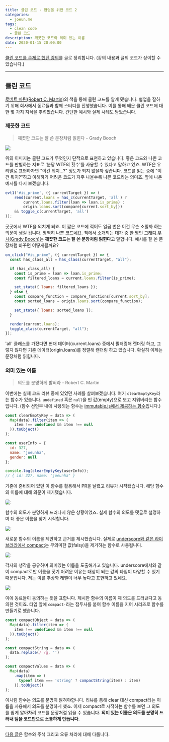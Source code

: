 ```yaml
---
title: 클린 코드 - 협업을 위한 코드 2
categories:
  - joeun.me
tags:
  - clean code
  - 클린 코드
description: 깨끗한 코드와 의미 있는 이름
date: 2020-01-15 20:00:00
---
```


[클린 코드를 주제로 했던 강의](https://speakerdeck.com/joeun_ha/200107-ssafy)를 글로 정리합니다. (강의 내용과 글의 코드가 상이할 수 있습니다.)

---

## 클린 코드

[로버트 마틴(Robert C. Martin)](https://en.wikipedia.org/wiki/Robert_C._Martin)의 책을 통해 클린 코드를 알게 됐습니다. 협업을 잘하기 위해 회사에서 동료들과 함께 스터디를 진행했습니다. 이를 통해 배운 클린 코드에 대한 몇 가지 지식을 추려봤습니다. 간단한 예시와 실제 사례도 담았습니다.

### 깨끗한 코드
> 깨끗한 코드는 잘 쓴 문장처럼 읽힌다 - Grady Booch

![](/images/clean-code/code-quality-wtf.jpg)

위의 이미지는 클린 코드가 무엇인지 단적으로 표현하고 있습니다. 좋은 코드와 나쁜 코드를 판별하는 지표로 '분당 WTF의 횟수'를 사용할 수 있다고 말하고 있죠. WTF은 우리말로 표현하자면 "이건 뭐지...?" 정도가 되지 않을까 싶습니다. 코드를 읽는 중에 "이건 뭐지?"하고 이해하기 어려운 코드가 자주 나올수록 나쁜 코드라는 의미죠. 앞에 나온 예시를 다시 보겠습니다.

```js
evt1('#is_prime', ({ currentTarget }) => (
    rend(current.loans = has_c(currentTarget, 'all') ?
        current.loans.filter(loan => loan.is_prime) :
        origin.loans.sort(compare[current.sort_by]))
    && toggle_c(currentTarget, 'all')
));
```

곳곳에서 WTF을 외치게 되죠. 이 짧은 코드에 적어도 일곱 번은 이건 무슨 소릴까 하는 의문이 생길 겁니다. 명백히 나쁜 코드네요. 책에서 소개되는 대가 중 한 명인 [그래디 부치(Grady Booch)](https://en.wikipedia.org/wiki/Grady_Booch)는 **깨끗한 코드는 잘 쓴 문장처럼 읽힌다**고 말합니다. 예시를 잘 쓴 문장처럼 바꾸면 어떻게될까요?

```js
on_click("#is_prime", ({ currentTarget }) => {
  const has_class_all = has_class(currentTarget, "all");

  if (has_class_all) {
    const is_prime = loan => loan.is_prime;
    const filtered_loans = current.loans.filter(is_prime);

    set_state({ loans: filtered_loans });
  } else {
    const compare_function = compare_functions[current.sort_by];
    const sorted_loans = origin.loans.sort(compare_function);

    set_state({ loans: sorted_loans });
  }

  render(current.loans);
  toggle_class(currentTarget, "all");
});
```

'all' 클래스를 가졌다면 현재 데이터(current.loans) 중에서 필터링해 랜더링 하고, 그렇지 않다면 기존 데이터(origin.loans)를 정렬해 랜더링 하고 있습니다. 확실히 이제는 문장처럼 읽힙니다.

### 의미 있는 이름
> 의도를 분명하게 밝혀라 - Robert C. Martin

이번에는 실제 코드 리뷰 중에 있었던 사례를 살펴보겠습니다. 여기 `clearEmptyKey`라는 함수가 있습니다. `undefined` 혹은 `null`을 빈 값(empty)으로 보고 지워버리는 함수입니다. (함수 선언부 내에 사용되는 함수는 [immutable.js에서 제공하는 함수](https://immutable-js.github.io/immutable-js/docs/#/Collection/filter)입니다.)

```js
const clearEmptyKey = data => (
  Map(data).filter(item => (
    item !== undefined && item !== null
  )).toObject()
);

const userInfo = {
  id: 327,
  name: "joeunha",
  gender: null
};

console.log(clearEmptyKey(userInfo));
// { id: 327, name: "joeunha" }
```

기존에 준비되어 있던 이 함수를 활용해서 PR을 날렸고 리뷰가 시작됐습니다. 해당 함수의 이름에 대해 의문이 제기됐습니다.

<img src="/images/clean-code/code-review-0.png" style="border-radius: 4px;"/>

함수의 의도가 분명하게 드러나지 않은 상황이었죠. 실제 함수의 의도를 댓글로 설명하며 더 좋은 이름을 찾기 시작합니다.

<img src="/images/clean-code/code-review-1.png" style="border-radius: 4px;"/>

새로운 함수의 이름을 제안하고 근거를 제시했습니다. 실제로 [underscore와 같은 라이브러리에서 compact](https://underscorejs.org/#compact)는 무의미한 값(falsy)을 제거하는 함수로 사용됩니다.

<img src="/images/clean-code/code-review-2.png" style="border-radius: 4px;"/>

각자의 생각을 공유하며 의미있는 이름을 도출해가고 있습니다. underscore에서와 같이 compact로만 이름을 짓기 어려운 이유는 대상이 되는 값의 타입이 다양할 수 있기 때문입니다. 저는 이를 추상화 레벨이 너무 높다고 표헌하고 있네요.

<img src="/images/clean-code/code-review-3.png" style="border-radius: 4px;"/>

이에 동료들이 동의하는 뜻을 표합니다. 제시한 함수의 이름이 제 의도를 드러낸다고 동의한 것이죠. 타입 앞에 `compact-`라는 접두사를 붙여 함수 이름을 지어 시리즈로 함수를 만들기로 했습니다.

```js
const compactObject = data => (
  Map(data).filter(item => (
    item !== undefined && item !== null
  )).toObject()
);

const compactString = data => (
  data.replace(/ /g, '')
);

const compactValues = data => (
  Map(data)
    .map(item => (
      typeof item === 'string' ? compactString(item) : item)
    )).toObject()
);
```

이처럼 함수는 의도를 분명히 밝혀야합니다. 리뷰를 통해 clear 대신 compact라는 이름을 사용해서 의도를 분명하게 했죠. 이제 compact로 시작하는 함수를 보면 그 의도를 쉽게 알아차려 코드를 문장처럼 읽을 수 있습니다. **의미 있는 이름은 의도를 분명히 드러내 팀을 코드만으로 소통하게 만듭니다.**

---

[다음 글](/clean-code-2)은 함수와 주석 그리고 오류 처리에 대해 다룹니다.
